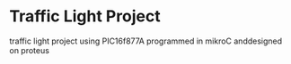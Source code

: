 # Traffic Light Project #
traffic light project using PIC16f877A programmed in mikroC anddesigned on proteus 
